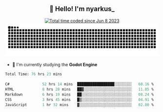<h2 align="center">👋 Hello! I'm nyarkus_</h2>
<p align="center">
  <a href="https://wakatime.com/@8f9aa332-6725-4e00-a5d9-b2317a4b74a6">
    <img src="https://wakatime.com/badge/user/8f9aa332-6725-4e00-a5d9-b2317a4b74a6.svg" alt="Total time coded since Jun 8 2023" />
  </a>
  <br>
  <img src = "https://github.com/nyarkus/nyarkus/blob/output/github-snake-dark.svg">
</p>

<!--- - 🔭 I’m currently working at [Eternal Beta](https://github.com/Kacianoki/Eternal-Beta) -->
<!--- 💬 Ask me about **nothing :<**-->
- 🌱 I'm currently studying the **Godot Engine**

<!--START_SECTION:waka-->

```fs
Total Time: 76 hrs 23 mins

C#               52 hrs 14 mins  █████████████████░░░░░░░░   68.16 %
HTML             8 hrs 28 mins   ██▓░░░░░░░░░░░░░░░░░░░░░░   11.05 %
Markdown         6 hrs 19 mins   ██░░░░░░░░░░░░░░░░░░░░░░░   08.24 %
CSS              3 hrs 45 mins   █▒░░░░░░░░░░░░░░░░░░░░░░░   04.91 %
JavaScript       1 hr 32 mins    ▓░░░░░░░░░░░░░░░░░░░░░░░░   02.00 %
```

<!--END_SECTION:waka-->
